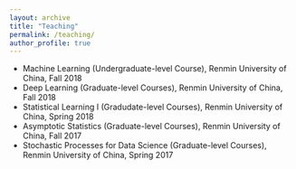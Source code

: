 ```yaml
---
layout: archive
title: "Teaching"
permalink: /teaching/
author_profile: true
---
```


- Machine Learning (Undergraduate-level Course), Renmin University of China, Fall 2018
- Deep Learning (Graduate-level Courses), Renmin University of China, Fall 2018
- Statistical Learning I (Gradudate-level Courses), Renmin University of China, Spring 2018
- Asymptotic Statistics (Graduate-level Courses), Renmin University of China, Fall 2017
- Stochastic Processes for Data Science (Graduate-level Courses), Renmin University of China, Spring 2017